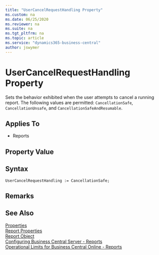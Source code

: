 ```yaml
---
title: "UserCancelRequestHandling Property"
ms.custom: na
ms.date: 06/25/2020
ms.reviewer: na
ms.suite: na
ms.tgt_pltfrm: na
ms.topic: article
ms.service: "dynamics365-business-central"
author: jswymer
---
```


# UserCancelRequestHandling Property

Sets the behavior exhibited when the user attempts to cancel a running report. The following values are permitted: `CancellationSafe`, `CancellationUnsafe`, and `CancellationSafeAndResumable`.

## Applies To  

- Reports

## Property Value   
 
## Syntax
```
UserCancelRequestHandling := CancellationSafe;
```

## Remarks  

## See Also  

[Properties](devenv-properties.md)  
[Report Properties](devenv-report-properties.md)  
[Report Object](../devenv-report-object.md)  
[Configuring Business Central Server - Reports](../../administration/configure-server-instance.md#Reports)  
[Operational Limits for Business Central Online - Reports](../../administration/operational-limits-online.md#Reports)  